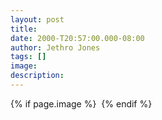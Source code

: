 ```yaml
---
layout: post
title: 
date: 2000-T20:57:00.000-08:00
author: Jethro Jones
tags: []
image: 
description:
---
```


{% if page.image %} <img src="{{ page.image }}" alt=""> {% endif %}